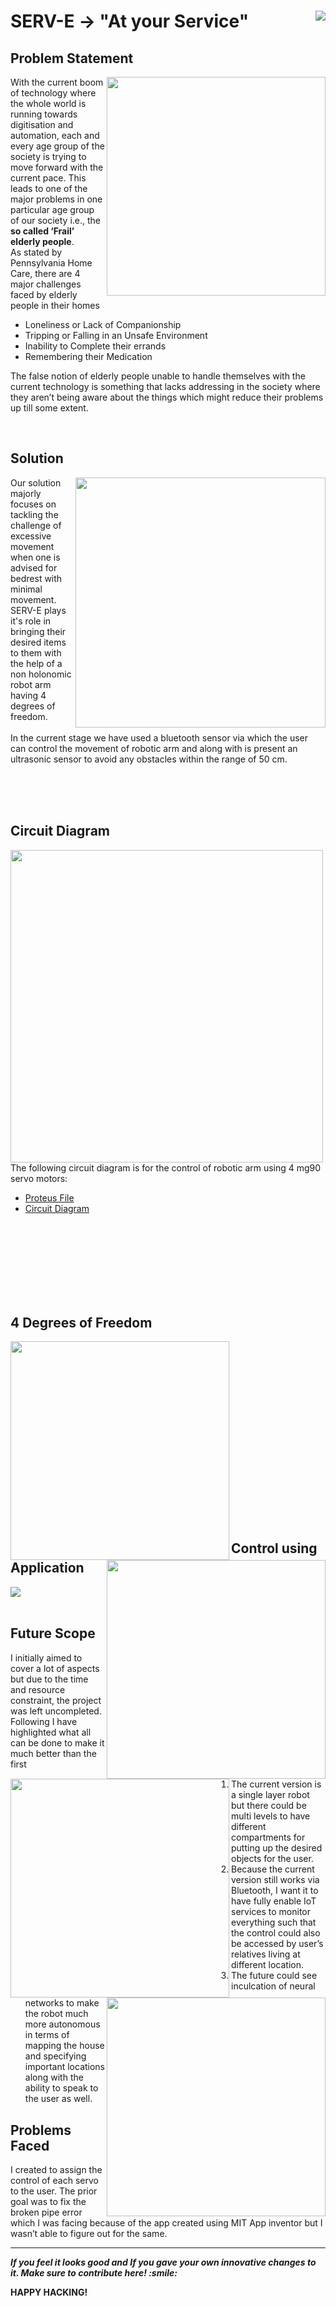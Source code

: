 <div>
    <img align=right src="https://img.shields.io/badge/Build-Version%201-green">
    <h1>SERV-E -> "At your Service"</h1>
</div>
<div>
    <h2>Problem Statement</h2>
    <img align=right width=350 src="https://post.healthline.com/wp-content/uploads/2020/10/Elderly_Wheelchair_Rearview_732x549-thumbnail-732x549.jpg">
    <p>With the current boom of technology where the whole world is running towards digitisation and automation, each and every age group of the society is trying to move forward with the current pace. This leads to one of the major problems in one particular age group of our society i.e., the <b>so called ‘Frail’ elderly people</b>. 
<br>As stated by Pennsylvania Home Care, there are 4 major challenges faced by elderly people in their homes        
    <ul>
        <li>Loneliness or Lack of Companionship</li>
        <li>Tripping or Falling in an Unsafe Environment</li>
        <li>Inability to Complete their errands</li>
        <li>Remembering their Medication</li>
   </ul>
The false notion of elderly people unable to handle themselves with the current technology is something 
that lacks addressing in the society where they aren’t being aware about the things which might reduce their 
problems up till some extent.</p>
</div>
<br>
<div>
    <h2>Solution</h2>
    <img width=400  align=right src="https://github.com/Swarzinium-369/SERV-E/blob/main/Img-Vid/Bot/Bot_med%201.jpeg">
    <p>Our solution majorly focuses on tackling the challenge of excessive movement when one is advised for bedrest with minimal movement. SERV-E plays it's role in bringing their desired items to them with the help of a non holonomic robot arm having 4 degrees of freedom.<br><br>In the current stage we have used a bluetooth sensor via which the user can control the movement of robotic arm and along with is present an ultrasonic sensor to avoid any obstacles within the range of 50 cm.</p>
</div>
<br><br><br>
<div>
    <h2>Circuit Diagram</h2>
    <img width=500 align=left src="https://github.com/Swarzinium-369/SERV-E/blob/main/Resources/circuit%20diagram%201.png">
    <p>The following circuit diagram is for the control of robotic arm using 4 mg90 servo motors:
        <ul> 
            <li><a href="https://github.com/Swarzinium-369/SERV-E/blob/main/Resources/Circuit%20diagrams/IOT_Circuit_1.pdsprj">Proteus File</a></li>
            <li><a href="https://github.com/Swarzinium-369/SERV-E/blob/main/Resources/circuit%20diagram%201.png">Circuit Diagram</a></li>
        </ul>
    </p>
</div>
<br><br><br><br><br><br><br>
<div>
    <h2>4 Degrees of Freedom</h2>
    <img width=350 align=left src="https://github.com/Swarzinium-369/SERV-E/blob/main/Img-Vid/DOF/1.gif">
    <img width=350 align=right src="https://github.com/Swarzinium-369/SERV-E/blob/main/Img-Vid/DOF/2.gif">
    <img width=350 align=left src="https://github.com/Swarzinium-369/SERV-E/blob/main/Img-Vid/DOF/3.gif">
    <img width=350 align=right src="https://github.com/Swarzinium-369/SERV-E/blob/main/Img-Vid/DOF/4.gif">
</div>
<br><br><br><br><br><br><br><br><br><br><br><br><br><br><br><br><br>
<div>
    <h2>Control using Application</h2>
    <img  align=center src="https://github.com/Swarzinium-369/SERV-E/blob/main/Img-Vid/control.gif"><br><br>
</div>

<div>
    <h2>Future Scope</h2>
    <p>I initially aimed to cover a lot of aspects but due to the time and resource constraint, the project was left uncompleted. Following I have highlighted what all can be done to make it much better than the first 
        <ol>
            <li>The current version is a single layer robot but there could be multi levels to have different compartments for putting up the desired objects for the user. </li>
            <li>Because the current version still works via Bluetooth, I want it to have fully enable IoT services to monitor everything such that the control could also be accessed by user’s relatives living at different location. </li>
            <li> The future could see inculcation of neural networks to make the robot much more autonomous in terms of mapping the house and specifying important locations along with the ability to speak to the user as well. </li>
        <ol>
    </p>
</div>

<div>
    <h2>Problems Faced</h2>
    <p>I created to assign the control of each servo to the user. The prior goal was to fix the broken pipe error which I was facing because of the app created using MIT App inventor but I wasn’t able to figure out for the same. 
    </p>
</div>


------------------
    
<div>
    <p><b><i>If you feel it looks good and If you gave your own innovative changes to it. Make sure to contribute here! :smile: </i></b></p>
    <p><b>HAPPY HACKING!</b></p>
</div>
